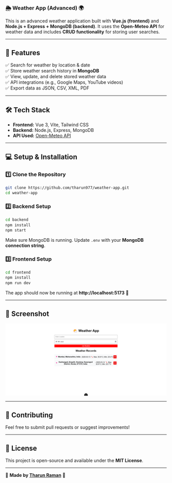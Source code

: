 ### **🌦 Weather App (Advanced) 🌍**  

This is an advanced weather application built with **Vue.js (frontend)** and **Node.js + Express + MongoDB (backend)**. It uses the **Open-Meteo API** for weather data and includes **CRUD functionality** for storing user searches.  

---

## **🚀 Features**  
✅ Search for weather by location & date  
✅ Store weather search history in **MongoDB**  
✅ View, update, and delete stored weather data  
✅ API integrations (e.g., Google Maps, YouTube videos)  
✅ Export data as JSON, CSV, XML, PDF  

---

## **🛠 Tech Stack**  
- **Frontend:** Vue 3, Vite, Tailwind CSS  
- **Backend:** Node.js, Express, MongoDB  
- **API Used:** [Open-Meteo API](https://github.com/open-meteo/open-meteo)  

---

## **💻 Setup & Installation**  

### **1️⃣ Clone the Repository**  
```sh
git clone https://github.com/tharun977/weather-app.git
cd weather-app
```

### **2️⃣ Backend Setup**  
```sh
cd backend
npm install
npm start
```
Make sure MongoDB is running. Update `.env` with your **MongoDB connection string**.

### **3️⃣ Frontend Setup**  
```sh
cd frontend
npm install
npm run dev
```
The app should now be running at **http://localhost:5173** 🎉  

---

## **📸 Screenshot**  
![Weather App UI](weatherappui.png)  

---

## **🤝 Contributing**  
Feel free to submit pull requests or suggest improvements!  

---

## **📜 License**  
This project is open-source and available under the **MIT License**.  

---

💙 **Made by [Tharun Raman](https://github.com/tharun977)** 🚀  
